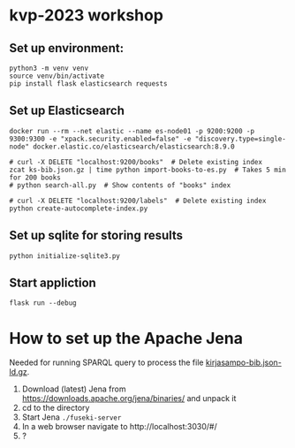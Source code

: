 # kvp-2023 workshop

## Set up environment:
    python3 -m venv venv
    source venv/bin/activate
    pip install flask elasticsearch requests

## Set up Elasticsearch
    docker run --rm --net elastic --name es-node01 -p 9200:9200 -p 9300:9300 -e "xpack.security.enabled=false" -e "discovery.type=single-node" docker.elastic.co/elasticsearch/elasticsearch:8.9.0

    # curl -X DELETE "localhost:9200/books"  # Delete existing index
    zcat ks-bib.json.gz | time python import-books-to-es.py  # Takes 5 min for 200 books
    # python search-all.py  # Show contents of "books" index

    # curl -X DELETE "localhost:9200/labels"  # Delete existing index
    python create-autocomplete-index.py

## Set up sqlite for storing results
    python initialize-sqlite3.py

## Start appliction
    flask run --debug

# How to set up the Apache Jena
Needed for running SPARQL query to process the file [kirjasampo-bib.json-ld.gz](https://github.com/NatLibFi/Annif-corpora-restricted/blob/master/kirjasampo/kirjasampo-bib.json-ld.gz).

1. Download (latest) Jena from https://downloads.apache.org/jena/binaries/ and unpack it
2. cd to the directory
3. Start Jena `./fuseki-server`
4. In a web browser navigate to http://localhost:3030/#/
5. ?
